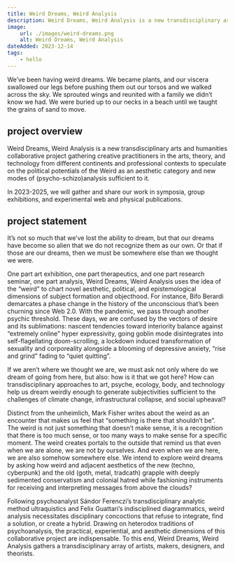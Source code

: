```yaml
---
title: Weird Dreams, Weird Analysis
description: Weird Dreams, Weird Analysis is a new transdisciplinary arts and humanities collaborative project gathering creative practitioners in the arts, theory, and technology from different continents and professional contexts to speculate on the political potentials of the Weird as an aesthetic category and new modes of (psycho-schizo)analysis sufficient to it.
image:
    url: ./images/weird-dreams.png
    alt: Weird Dreams, Weird Analysis
dateAdded: 2023-12-14
tags:
    - hello
---
```


We’ve been having weird dreams.
We became plants, and our viscera swallowed our legs before pushing them out our torsos and we walked across the sky.
We sprouted wings and reunited with a family we didn’t know we had.
We were buried up to our necks in a beach until we taught the grains of sand to move.

## project overview

Weird Dreams, Weird Analysis is a new transdisciplinary arts and humanities collaborative project gathering creative practitioners in the arts, theory, and technology from different continents and professional contexts to speculate on the political potentials of the Weird as an aesthetic category and new modes of (psycho-schizo)analysis sufficient to it.

In 2023-2025, we will gather and share our work in symposia, group exhibitions, and experimental web and physical publications.

## project statement

It’s not so much that we’ve lost the ability to dream, but that our dreams have become so alien that we do not recognize them as our own. Or that if those are our dreams, then we must be somewhere else than we thought we were.

One part art exhibition, one part therapeutics, and one part research seminar, one part analysis, Weird Dreams, Weird Analysis uses the idea of the “weird” to chart novel aesthetic, political, and epistemological dimensions of subject formation and objecthood. For instance, Bifo Berardi demarcates a phase change in the history of the unconscious that’s been churning since Web 2.0. With the pandemic, we pass through another psychic threshold. These days, we are confused by the vectors of desire and its sublimations: nascent tendencies toward interiority balance against “extremely online” hyper expressivity, going goblin mode disintegrates into self-flagellating doom-scrolling, a lockdown induced transformation of sexuality and corporeality alongside a blooming of depressive anxiety, “rise and grind” fading to “quiet quitting”.

If we aren’t where we thought we are, we must ask not only where do we dream of going from here, but also: how is it that we got here? How can transdisciplinary approaches to art, psyche, ecology, body, and technology help us dream weirdly enough to generate subjectivities sufficient to the challenges of climate change, infrastructural collapse, and social upheaval?

Distinct from the unheimlich, Mark Fisher writes about the weird as an encounter that makes us feel that “something is there that shouldn’t be”. The weird is not just something that doesn’t make sense, it is a recognition that there is too much sense, or too many ways to make sense for a specific moment. The weird creates portals to the outside that remind us that even when we are alone, we are not by ourselves. And even when we are here, we are also somehow somewhere else. We intend to explore weird dreams by asking how weird and adjacent aesthetics of the new (techno, cyberpunk) and the old (goth, metal, tradcath) grapple with deeply sedimented conservatism and colonial hatred while fashioning instruments for receiving and interpreting messages from above the clouds?

Following psychoanalyst Sándor Ferenczi’s transdisciplinary analytic method ultraquistics and Felix Guattari’s indisciplined diagrammatics, weird analysis necessitates disciplinary concoctions that refuse to integrate, find a solution, or create a hybrid. Drawing on heterodox traditions of psychoanalysis, the practical, experiential, and aesthetic dimensions of this collaborative project are indispensable. To this end, Weird Dreams, Weird Analysis gathers a transdisciplinary array of artists, makers, designers, and theorists.
